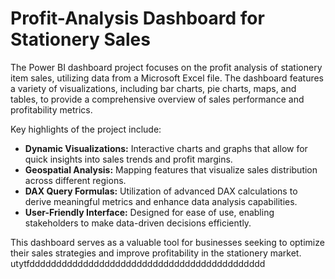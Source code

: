 
# Profit-Analysis Dashboard for Stationery Sales

The Power BI dashboard project focuses on the profit analysis of stationery item sales, utilizing data from a Microsoft Excel file. The dashboard features a variety of visualizations, including bar charts, pie charts, maps, and tables, to provide a comprehensive overview of sales performance and profitability metrics.

Key highlights of the project include:

- **Dynamic Visualizations:** Interactive charts and graphs that allow for quick insights into sales trends and profit margins.
- **Geospatial Analysis:** Mapping features that visualize sales distribution across different regions.
- **DAX Query Formulas:** Utilization of advanced DAX calculations to derive meaningful metrics and enhance data analysis capabilities.
- **User-Friendly Interface:** Designed for ease of use, enabling stakeholders to make data-driven decisions efficiently.

This dashboard serves as a valuable tool for businesses seeking to optimize their sales strategies and improve profitability in the stationery market.
utytfdddddddddddddddddddddddddddddddddddddddddddd

